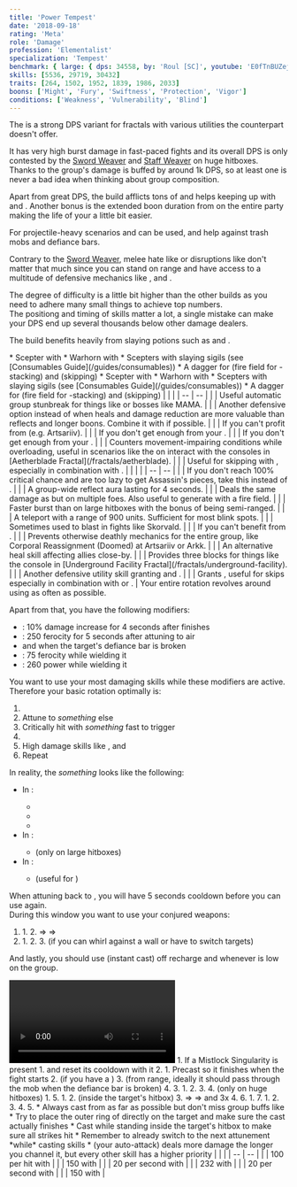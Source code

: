 ```yaml
---
title: 'Power Tempest'
date: '2018-09-18'
rating: 'Meta'
role: 'Damage'
profession: 'Elementalist'
specialization: 'Tempest'
benchmark: { large: { dps: 34558, by: 'Roul [SC]', youtube: 'E0fTnBUZejg' } }
skills: [5536, 29719, 30432]
traits: [264, 1502, 1952, 1839, 1986, 2033]
boons: ['Might', 'Fury', 'Swiftness', 'Protection', 'Vigor']
conditions: ['Weakness', 'Vulnerability', 'Blind']
---
```


The <Specialization name="Tempest" text="Power Tempest"/> is a strong DPS variant for fractals with various utilities the <Specialization name="weaver"/> counterpart doesn't offer.

It has very high burst damage in fast-paced fights and its overall DPS is only contested by the [Sword Weaver](/builds/elementalist/power-sword-weaver) and [Staff Weaver](/builds/elementalist/power-staff-weaver) on huge hitboxes.  
Thanks to <Skill name="Overload Air"/> the group's damage is buffed by around 1k DPS, so at least one <Specialization name="Tempest"/> is never a bad idea when thinking about group composition.

Apart from great DPS, the build afflicts tons of <Condition name="vulnerability"/> and helps keeping up <Boon name="might"/> with <Trait name="Elemental Attunement"/> and <Skill name="Heat Sync"/>. Another bonus is the extended boon duration from <Trait name="Imbued Melodies"/> on the entire party making the life of your <Specialization name="Chronomancer"/> a little bit easier.

For projectile-heavy scenarios <Skill name="Aftershock"/> and <Skill name="Sand Squall"/> can be used, <Skill name="Shocking Aura"/> and <Skill name="Cyclone"/> help against trash mobs and defiance bars.

Contrary to the [Sword Weaver](/builds/elementalist/power-sword-weaver), melee hate like <Instability name="Social Awkwardness"/> or disruptions like <Instability name="Last Laugh"/> don't matter that much since you can stand on range and have access to a multitude of defensive mechanics like <Boon name="stability"/>, <Trait name="Gale Song"/> and <Trait name="Final Shielding"/>.

The degree of difficulty is a little bit higher than the other <Specialization name="Elementalist"/> builds as you need to adhere many small things to achieve top numbers.  
The positiong and timing of skills matter a lot, a single mistake can make your DPS end up several thousands below other damage dealers.

The build benefits heavily from slaying potions such as <Item id="50082"/> and <Item name="Impact" type="Sigil"/>.

<Divider text="Equipment"/>

<Tabs outlined>
<Tab title="150 Agony Resistance (No Spotter)">
<Grid>
<GridItem sm="4">
<Armor weight="Light" helmAffix="Berserker" helmRune="Scholar" shouldersAffix="Assassin" shouldersRune="Scholar" coatAffix="Assassin" coatRune="Scholar" glovesAffix="Assassin" glovesRune="Scholar" leggingsAffix="Assassin" leggingsRune="Scholar" bootsAffix="Assassin" bootsRune="Scholar"/>
</GridItem>

<GridItem sm="4">
<Weapons weapon1MainType="Scepter" weapon1MainAffix="Berserker" weapon1MainSigil1="Impact" weapon1OffType="Warhorn" weapon1OffAffix="Berserker" weapon1OffSigil="Force"/>

<Card title="Swap Weapons">
* Scepter with <Item name="Night" type="Sigil"/>
* Warhorn with <Item name="Serpent Slaying" type="Sigil"/>
* Scepters with slaying sigils (see [Consumables Guide](/guides/consumables))
* A dagger for <Skill name="Ring of Fire"/> (fire field for <Boon name="might"/>-stacking) and <Skill name="Ride the Lightning"/> (skipping)
</Card>
</GridItem>

<GridItem sm="4">
<BackAndTrinkets backItemAffix="Berserker" accessory1Affix="Assassin" accessory2Affix="Assassin" amuletAffix="Berserker" ring1Affix="Assassin" ring2Affix="Berserker"/>

<Consumables food="Bowl of Sweet and Spicy Butternut Squash Soup" utility="Tin of Fruitcake" infusion="Mighty +9 Agony Infusion"/>
</GridItem>
</Grid>
</Tab>

<Tab title="207 Agony Resistance (No Spotter)">
<Grid>
<GridItem sm="4">
<Armor weight="Light" helmAffix="Assassin" helmRune="Scholar" shouldersAffix="Assassin" shouldersRune="Scholar" coatAffix="Assassin" coatRune="Scholar" glovesAffix="Assassin" glovesRune="Scholar" leggingsAffix="Berserker" leggingsRune="Scholar" bootsAffix="Assassin" bootsRune="Scholar"/>
</GridItem>

<GridItem sm="4">
<Weapons weapon1MainType="Scepter" weapon1MainAffix="Berserker" weapon1MainSigil1="Impact" weapon1OffType="Warhorn" weapon1OffAffix="Berserker" weapon1OffSigil="Force"/>

<Card title="Swap Weapons">
* Scepter with <Item name="Night" type="Sigil"/>
* Warhorn with <Item name="Serpent Slaying" type="Sigil"/>
* Scepters with slaying sigils (see [Consumables Guide](/guides/consumables))
* A dagger for <Skill name="Ring of Fire"/> (fire field for <Boon name="might"/>-stacking) and <Skill name="Ride the Lightning"/> (skipping)
</Card>
</GridItem>

<GridItem sm="4">
<BackAndTrinkets backItemAffix="Berserker" accessory1Affix="Assassin" accessory2Affix="Berserker" amuletAffix="Berserker" ring1Affix="Berserker" ring2Affix="Berserker"/>

<Consumables food="Bowl of Sweet and Spicy Butternut Squash Soup" utility="Tin of Fruitcake" infusion="Mighty +9 Agony Infusion"/>
</GridItem>
</Grid>
</Tab>
</Tabs>

<Divider text="Build"/>

<Grid>
<GridItem sm="7">
<Traits traits1="Arcane" traits1Selected="Arcane Precision, Final Shielding, Bountiful Power" traits2="Air" traits2Selected="Ferocious Winds, Tempest Defense, Fresh Air" traits3="Tempest" traits3Selected="Unstable Conduit, Harmonious Conduit, Imbued Melodies"/>

<Card title="Situational Traits">
| | |
| -- | -- |
| <Trait name="Gale Song" size="big" disableText/> | Useful automatic group stunbreak for things like <Instability name="Last Laugh"/> or bosses like MAMA. |
| <Trait name="Elemental Bastion" size="big" disableText/> | Another defensive option instead of <Trait name="Imbued Melodies"/> when heals and damage reduction are more valuable than reflects and longer boons. Combine it with <Trait name="Unstable Conduit"/> if possible. |
| <Trait name="Aeromancers Training" size="big" disableText/> | If you can't profit from <Trait name="Tempest Defense"/> (e.g. Artsariiv). |
| <Trait name="Renewing Stamina" size="big" disableText/> | If you don't get enough <Boon name="vigor"/> from your <Specialization name="chronomancer"/>. |
| <Trait name="Elemental Contingency" size="big" disableText/> | If you don't get enough <Boon name="retaliation"/> from your <Specialization name="chronomancer"/>. |
| <Trait name="Lucid Singularity" size="big" disableText/> | Counters movement-impairing conditions while overloading, useful in scenarios like the <Condition name="Immobile"/> on interact with the consoles in [Aetherblade Fractal](/fractals/aetherblade). |
| <Trait name="One with Air" size="big" disableText/> | Useful for skipping with <Effect name="superspeed"/>, especially in combination with <Item name="Executioner Axe Toy"/>. |
</Card>
</GridItem>

<GridItem sm="5">
<Skills heal="Glyph of Elemental Harmony" utility1="Conjure Lightning Hammer" utility2="Glyph of Storms" utility3="Arcane Blast" elite="Conjure Fiery Greatsword"/>

<Card title="Situational Skills">
| | |
| -- | -- |
| <Skill name="Signet of Fire" size="big" disableText/> | If you don't reach 100% critical chance and are too lazy to get Assassin's pieces, take this instead of <Skill name="Arcane Blast"/>. |
| <Skill name="Aftershock" size="big" disableText/> | A group-wide reflect aura lasting for 4 seconds. |
| <Skill name="Arcane Wave" size="big" disableText/> | Deals the same damage as <Skill name="Arcane Blast"/> but on multiple foes. Also useful to generate <Boon name="might"/> with a fire field. |
| <Skill name="Conjure Frostbow" size="big" disableText/> | Faster burst than <Skill name="Conjure Lightning Hammer"/> on large hitboxes with the bonus of being semi-ranged. |
| <Skill name="Lightning Flash" size="big" disableText/> | A teleport with a range of 900 units. Sufficient for most blink spots. |
| <Skill name="Arcane Brilliance" size="big" disableText/> | Sometimes used to blast <Boon name="might"/> in fights like Skorvald. |
| <Skill name="Glyph of Elementals" size="big" disableText/> | If you can't benefit from <Skill name="Conjure Fiery Greatsword"/>. |
| <Skill name="Rebound" size="big" disableText/> | Prevents otherwise deathly mechanics for the entire group, like Corporal Reassignment (Doomed) at Artsariiv or Arkk. |
| <Skill name="Wash the pain away" size="big" disableText/> | An alternative heal skill affecting allies close-by. |
| <Skill name="Arcane Shield" size="big" disableText/> | Provides three blocks for things like the console in [Underground Facility Fractal](/fractals/underground-facility). |
| <Skill name="Armor of Earth" size="big" disableText/> | Another defensive utility skill granting <Boon name="protection"/> and <Boon name="stability"/>. |
| <Skill name="Eye of the Storm" size="big" disableText/> | Grants <Effect name="superspeed"/>, useful for skips especially in combination with <Item name="Executioner Axe Toy"/> or <Item name="Endless Choya Pinata Tonic"/>. |
</Card>
</GridItem>
</Grid>

<Divider text="Details"/>

<Grid>
<GridItem sm="6">
<Card title="Skill Priority">
Your entire rotation revolves around using <Skill name="Overload Air"/> as often as possible.

Apart from that, you have the following modifiers:

- <Trait name="Harmonious Conduit"/>: 10% damage increase for 4 seconds after <Skill name="Overload Air"/> finishes
- <Trait name="Fresh Air"/>: 250 ferocity for 5 seconds after attuning to air
- <Trait name="Tempest Defense"/> and <Item name="Impact" type="Sigil"/> when the target's defiance bar is broken
- <Skill name="Conjure Lightning Hammer"/>: 75 ferocity while wielding it
- <Skill name="Conjure Fiery Greatsword"/>: 260 power while wielding it

You want to use your most damaging skills while these modifiers are active.  
Therefore your basic rotation optimally is:

1. <Skill name="Overload Air"/>
2. Attune to _something_ else
3. Critically hit with _something_ fast to trigger <Trait name="Fresh Air"/>
4. <Skill name="Air Attunement"/>
5. High damage skills like <Skill name="Lightning Storm"/>, <Skill name="Lightning Orb"/> and <Skill name="Arcane Blast"/>
6. Repeat

In reality, the _something_ looks like the following:

- In <Skill name="Fire Attunement"/>:
  - <Skill name="Wildfire"/>
  - <Skill name="Phoenix"/>
  - <Skill name="Dragons Tooth"/>
- In <Skill name="Earth Attunement"/>:
  - <Skill name="Dust Storm"/> (only on large hitboxes)
- In <Skill name="Water Attunement"/>:
  - <Skill name="Shatterstone"/> (useful for <Condition name="Vulnerability"/>)

When attuning back to <Skill name="Air Attunement"/>, you will have 5 seconds cooldown before you can use <Skill name="Overload Air"/> again.  
During this window you want to use your conjured weapons:

1. <Skill name="Conjure Lightning Hammer"/>
   1. <Skill name="Invoke Lightning"/>
   2. <Skill name="Lightning Swing"/> => <Skill name="Static Swing"/> => <Skill name="Thunderclap" profession="bundle"/>
2. <Skill name="Conjure Fiery Greatsword"/>
   1. <Skill name="Fiery Rush"/>
   2. <Skill name="Firestorm" profession="bundle"/>
   3. <Skill name="Fiery Whirl"/> (if you can whirl against a wall or have to switch targets)

And lastly, you should use <Skill name="Lightning Strike"/> (instant cast) off recharge and <Skill name="Heat Sync"/> whenever <Boon name="might"/> is low on the group.
</Card>

<Video youtube="E0fTnBUZejg" title="Huge Hitbox: 34.6k DPS by Roul [SC]"/>
</GridItem>

<GridItem sm="6">
<Card title="Opener">
1. If a Mistlock Singularity is present
   1. <Skill name="Conjure Fiery Greatsword"/> and reset its cooldown with it
2. <Skill name="Air Attunement"/>
   1. Precast <Skill name="Overload Air"/> so it finishes when the fight starts
   2. <Skill name="Firestorm" profession="bundle"/> (if you have a <Skill name="Conjure Fiery Greatsword" disableText/>)
   3. <Skill name="Lightning Orb"/> (from range, ideally it should pass through the mob when the defiance bar is broken)
   4. <Skill name="Lightning Storm"/>
3. <Skill name="Fire Attunement"/>
   1. <Skill name="Wildfire"/>
   2. <Skill name="Phoenix"/>
   3. <Skill name="Dragons Tooth"/>
4. <Skill name="Earth Attunement"/> (only on huge hitboxes)
   1. <Skill name="Dust Storm"/>
5. <Skill name="Air Attunement"/>
   1. <Skill name="Conjure Lightning Hammer"/>
   2. <Skill name="Invoke Lightning"/> (inside the target's hitbox)
   3. <Skill name="Lightning Swing"/> => <Skill name="Static Swing"/> => <Skill name="Thunderclap" profession="bundle"/> and 3x <Skill name="Arcane Blast">
   4. <Skill name="Overload Air"/>
6. <Skill name="Fire Attunement"/>
   1. <Skill name="Dragons Tooth"/>
7. <Skill name="Air Attunement"/>
   1. <Skill name="Conjure Fiery Greatsword">
   2. <Skill name="Fiery Rush"/>
   3. <Skill name="Firestorm" profession="bundle"/>
   4. <Skill name="Lightning Orb"/>
   5. <Skill name="Overload Air"/>

</Card>

<Card title="Advanced Notes">
* Always cast <Skill name="Lightning Orb"/> from as far as possible but don't miss group buffs like <Skill name="Well of Action"/>
* Try to place the outer ring of <Skill name="Overload Air"/> directly on the target and make sure the cast actually finishes
* Cast <Skill name="Invoke Lightning"/> while standing inside the target's hitbox to make sure all strikes hit
* Remember to already switch to the next attunement *while* casting skills
* <Skill name="Arc Lightning"/> (your <Skill name="Air Attunement"/> auto-attack) deals more damage the longer you channel it, but every other skill has a higher priority
</Card>

<Card title="Defiance Bar Damage">
| | |
| -- | -- |
| <Skill name="Shocking Aura" size="big" disableText/> | 100 per hit with <Control name="stun"/> |
| <Skill name="Cyclone" size="big" disableText/> | 150 with <Control name="pull"/> |
| <Skill name="Blinding Flash" size="big" disableText/> | 20 per second with <Condition name="blind"/> |
| <Skill name="Wind Blast" size="big" disableText/> | 232 with <Control name="launch"/> |
| <Skill name="Dust Storm" size="big" disableText/> | 20 per second with <Condition name="blind"/> |
| <Skill name="Tidal Surge" size="big" disableText/> | 150 with <Control name="knockback"/> |
</Card>
</GridItem>
</Grid>
